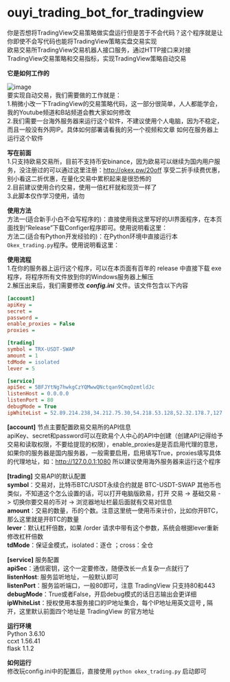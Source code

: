 # ouyi_trading_bot_for_tradingview

你是否想将TradingView交易策略做实盘运行但是苦于不会代码？这个程序就是让你即使不会写代码也能将TradingView策略实盘交易实现  
欧易交易所TradingView交易机器人接口服务，通过HTTP接口来对接TradingView交易策略和交易指标，实现TradingView策略自动交易  
  
**它是如何工作的**  

![image](https://user-images.githubusercontent.com/94948670/143181162-54d46868-d4cd-4f1f-bbc4-a5836f0c1f5d.png)  
要实现自动交易，我们需要做的工作就是：  
1.稍微小改一下TradingView的交易策略代码，这一部分很简单，人人都能学会，我的Youtube频道和B站频道会教大家如何修改  
2.我们需要一台海外服务器来运行这个软件，不建议使用个人电脑，因为不稳定，而且一般没有外网IP。具体如何部署请看我的另一个视频和文章 如何在服务器上运行这个软件
  
**写在前面**  
1.只支持欧易交易所，目前不支持币安binance，因为欧易可以继续为国内用户服务，没注册过的可以通过这里注册：http://okex.pw/20off  享受二折手续费优惠，别小看这二折优惠，在量化交易中累积起来是很恐怖的  
2.目前建议使用合约交易，使用一倍杠杆就和现货一样了  
3.此脚本仅作学习使用，请勿

**使用方法**  
方法一(适合新手小白不会写程序的)：直接使用我这里写好的UI界面程序，在本页面找到“Release”下载Configer程序即可。使用说明看这里：  
方法二(适合有Python开发经验的)：在Python环境中直接运行本`Okex_trading.py`程序。使用说明看这里：  

**使用流程**  
1.在你的服务器上运行这个程序，可以在本页面有百年的 release 中直接下载 exe 程序，将程序所有文件放到你的Windows服务器上解压  
2.解压出来后，我们需要修改 ***config.ini***  文件。该文件包含以下内容  
```ini
[account]
apiKey = 
secret = 
password = 
enable_proxies = False
proxies = 

[trading]
symbol = TRX-USDT-SWAP
amount = 1
tdMode = isolated
lever = 5

[service]
apiSec = 5BFJYtNg7hwkgCzYQMwwQNctqan9CmqOzmtldJc
listenHost = 0.0.0.0
listenPort = 80
debugMode = True
ipWhiteList = 52.89.214.238,34.212.75.30,54.218.53.128,52.32.178.7,127.0.0.1
```  
  
**[account]** 节点主要配置欧易交易所的API信息  
apiKey、secret和password可以在欧易个人中心的API中创建（创建API记得给予交易和读取权限，不要给提现的权限），enable_proxies是是否启用代理的意思，如果你的服务器是国内服务器，一般需要启用，启用填写True，proxies填写具体的代理地址，如：http://127.0.0.1:1080  所以建议使用海外服务器来运行这个程序  
  
**[trading]** 交易API的默认配置  
**symbol**：交易对，比特币BTC/USDT永续合约就是 BTC-USDT-SWAP 其他币也类似，不知道这个怎么设置的话，可以打开电脑版欧易，打开 交易 -> 基础交易 -> 切换你要交易的币对 -> 浏览器地址栏最后面就有交易对信息  
**amount**：交易的数量，币的个数。注意这里统一使用币来计价，比如你开BTC，那么这里就是开BTC的数量  
**lever**：默认杠杆倍数，如果 /order 请求中带有这个参数，系统会根据lever重新修改杠杆倍数  
**tdMode**：保证金模式，isolated：逐仓 ；cross：全仓

**[service]** 服务配置  
**apiSec**：通信密钥，这个一定要修改，随便改长一点复杂一点就行了  
**listenHost**: 服务监听地址，一般默认即可  
**listenPort**：服务监听端口，一般80即可，注意 TradingView 只支持80和443  
**debugMode**：True或者False，开启debug模式的话日志输出会更详细  
**ipWhiteList**：授权使用本服务接口的IP地址集合，每个IP地址用英文逗号 **,** 隔开，这里默认前面四个地址是 TradingView 的官方地址  


**运行环境**  
Python 3.6.10  
ccxt 1.56.41  
flask 1.1.2  

**如何运行**  
修改玩config.ini中的配置后，直接使用 `python okex_trading.py` 启动即可 
